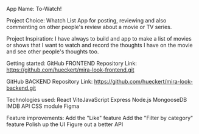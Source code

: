 App Name:
To-Watch!

Project Choice:
Whatch List App for posting, reviewing and also commenting on other people's review about a movie or TV series.

Project Inspiration:
I have always to build and app to make a list of movies or shows that I want to watch and record the thoughts I have on the movie and see other people's thoughts too.

Getting started:
GitHub FRONTEND Repository Link:
https://github.com/hueckert/mira-look-frontend.git

GitHub BACKEND Repository Link:
https://github.com/hueckert/mira-look-backend.git





Technologies used:
React
ViteJavaScript
Express
Node.js
MongooseDB
IMDB API
CSS module
Figma


Feature improvements:
Add the "Like" feature
Add the "Filter by category" feature
Polish up the UI
Figure out a better API